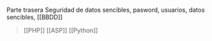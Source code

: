 
Parte trasera 
Seguridad de datos sencibles, pasword, usuarios, datos sencibles, [[BBDD]]

>[[PHP]]
>[[ASP]]
>[[Python]]
